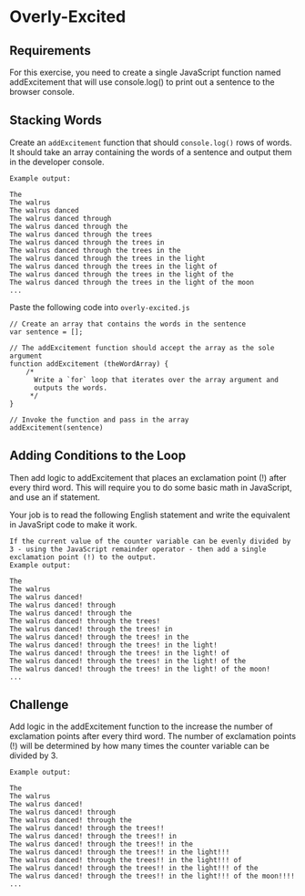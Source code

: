 # Overly-Excited

## Requirements

For this exercise, you need to create a single JavaScript function named addExcitement that will use console.log() to print out a sentence to the browser console.

## Stacking Words

Create an ```addExcitement``` function that should ```console.log()``` rows of words. It should take an array containing the words of a sentence and output them in the developer console.

```
Example output:

The
The walrus
The walrus danced
The walrus danced through
The walrus danced through the
The walrus danced through the trees
The walrus danced through the trees in
The walrus danced through the trees in the
The walrus danced through the trees in the light
The walrus danced through the trees in the light of
The walrus danced through the trees in the light of the
The walrus danced through the trees in the light of the moon
...
```

Paste the following code into ```overly-excited.js```

```
// Create an array that contains the words in the sentence
var sentence = [];

// The addExcitement function should accept the array as the sole argument
function addExcitement (theWordArray) {
    /*
      Write a `for` loop that iterates over the array argument and
      outputs the words.
     */
}

// Invoke the function and pass in the array
addExcitement(sentence)
```

## Adding Conditions to the Loop

Then add logic to addExcitement that places an exclamation point (!) after every third word. This will require you to do some basic math in JavaScript, and use an if statement.

Your job is to read the following English statement and write the equivalent in JavaSript code to make it work.

```
If the current value of the counter variable can be evenly divided by 3 - using the JavaScript remainder operator - then add a single exclamation point (!) to the output.
Example output:

The
The walrus
The walrus danced!
The walrus danced! through
The walrus danced! through the
The walrus danced! through the trees!
The walrus danced! through the trees! in
The walrus danced! through the trees! in the
The walrus danced! through the trees! in the light!
The walrus danced! through the trees! in the light! of
The walrus danced! through the trees! in the light! of the
The walrus danced! through the trees! in the light! of the moon!
...
```

## Challenge 

Add logic in the addExcitement function to the increase the number of exclamation points after every third word. The number of exclamation points (!) will be determined by how many times the counter variable can be divided by 3.

```
Example output:

The
The walrus
The walrus danced!
The walrus danced! through
The walrus danced! through the
The walrus danced! through the trees!!
The walrus danced! through the trees!! in
The walrus danced! through the trees!! in the
The walrus danced! through the trees!! in the light!!!
The walrus danced! through the trees!! in the light!!! of
The walrus danced! through the trees!! in the light!!! of the
The walrus danced! through the trees!! in the light!!! of the moon!!!!
...
```

